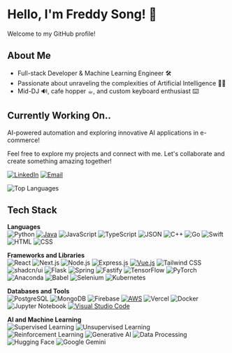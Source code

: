 # Hello, I'm Freddy Song! 👋

Welcome to my GitHub profile!

## About Me

- Full-stack Developer & Machine Learning Engineer 🛠️
- Passionate about unraveling the complexities of Artificial Intelligence 🤖🧠
- Mid-DJ 🔊, cafe hopper ☕︎, and custom keyboard enthusiast ⌨️

## Currently Working On..
AI-powered automation and exploring innovative AI applications in e-commerce!

Feel free to explore my projects and connect with me. Let's collaborate and create something amazing together!

[![LinkedIn](https://img.shields.io/badge/-LinkedIn-0077B5?logo=linkedin&logoColor=white&style=flat)](https://linkedin.com/in/freddysong) [![Email](https://img.shields.io/badge/Email-D14836?logo=gmail&logoColor=white&style=flat)](mailto:fredsong99@gmail.com)


![Top Languages](https://github-readme-stats.vercel.app/api/top-langs/?username=MrFrooty&layout=compact&theme=tokyonight)

## Tech Stack

**Languages**  
![Python](https://img.shields.io/badge/-Python-3776AB?logo=python&logoColor=white&style=flat)
[![Java](https://img.shields.io/badge/Java-%23ED8B00.svg?logo=openjdk&logoColor=white)](#)
![JavaScript](https://img.shields.io/badge/-JavaScript-FFD700?logo=javascript&logoColor=black&style=flat)
![TypeScript](https://img.shields.io/badge/-TypeScript-007ACC?logo=typescript&logoColor=white&style=flat)
![JSON](https://img.shields.io/badge/-JSON-333333?logo=json&logoColor=white&style=flat)
![C++](https://img.shields.io/badge/-C++-00599C?logo=cplusplus&logoColor=white&style=flat)
![Go](https://img.shields.io/badge/-Go-00ADD8?logo=go&logoColor=white&style=flat)
![Swift](https://img.shields.io/badge/-Swift-FA7343?logo=swift&logoColor=white&style=flat)
![HTML](https://img.shields.io/badge/-HTML-DD4B25?logo=html5&logoColor=white&style=flat)
![CSS](https://img.shields.io/badge/-CSS-264DE4?logo=css3&logoColor=white&style=flat)

**Frameworks and Libraries**  
![React](https://img.shields.io/badge/-React-61DAFB?logo=react&logoColor=black&style=flat)
![Next.js](https://img.shields.io/badge/-Next.js-000000?logo=nextdotjs&logoColor=white&style=flat)
![Node.js](https://img.shields.io/badge/-Node.js-339933?logo=nodedotjs&logoColor=white&style=flat)
![Express.js](https://img.shields.io/badge/-Express.js-404D59?logo=express&logoColor=white&style=flat)
[![Vue.js](https://img.shields.io/badge/Vue.js-4FC08D?logo=vuedotjs&logoColor=fff)](#)
![Tailwind CSS](https://img.shields.io/badge/-Tailwind%20CSS-06B6D4?logo=tailwindcss&logoColor=white&style=flat)
![shadcn/ui](https://img.shields.io/badge/-ShadCN%2FUI-333333?logo=shadcnui&logoColor=white&style=flat)
![Flask](https://img.shields.io/badge/-Flask-1F1F1F?logo=flask&logoColor=white&style=flat)
![Spring](https://img.shields.io/badge/-Spring-68A063?logo=spring&logoColor=white&style=flat)
![Fastify](https://img.shields.io/badge/-Fastify-000000?logo=fastify&logoColor=white&style=flat)
![TensorFlow](https://img.shields.io/badge/-TensorFlow-FF6F00?logo=tensorflow&logoColor=white&style=flat)
![PyTorch](https://img.shields.io/badge/-PyTorch-EE4C2C?logo=pytorch&logoColor=white&style=flat)
![Anaconda](https://img.shields.io/badge/-Anaconda-44A833?logo=anaconda&logoColor=white&style=flat)
![Babel](https://img.shields.io/badge/-Babel-F9DC3E?logo=babel&logoColor=black&style=flat)
![Selenium](https://img.shields.io/badge/-Selenium-43B02A?logo=selenium&logoColor=white&style=flat)
![Kubernetes](https://img.shields.io/badge/-Kubernetes-326CE5?logo=kubernetes&logoColor=white&style=flat)

**Databases and Tools**  
![PostgreSQL](https://img.shields.io/badge/-PostgreSQL-336791?logo=postgresql&logoColor=white&style=flat)
![MongoDB](https://img.shields.io/badge/-MongoDB-47A248?logo=mongodb&logoColor=white&style=flat)
![Firebase](https://img.shields.io/badge/-Firebase-FFCA28?logo=firebase&logoColor=black&style=flat)
[![AWS](https://img.shields.io/badge/AWS-%23FF9900.svg?logo=amazon-web-services&logoColor=white)](#)
![Vercel](https://img.shields.io/badge/-Vercel-000000?logo=vercel&logoColor=white&style=flat)
![Docker](https://img.shields.io/badge/-Docker-2496ED?logo=docker&logoColor=white&style=flat)
![Jupyter Notebook](https://img.shields.io/badge/-Jupyter-DA4F00?logo=jupyter&logoColor=white&style=flat)
[![Visual Studio Code](https://custom-icon-badges.demolab.com/badge/Visual%20Studio%20Code-0078d7.svg?logo=vsc&logoColor=white)](#)

**AI and Machine Learning**  
![Supervised Learning](https://img.shields.io/badge/-Supervised%20Learning-007EC6?style=flat)
![Unsupervised Learning](https://img.shields.io/badge/-Unsupervised%20Learning-007EC6?style=flat)
![Reinforcement Learning](https://img.shields.io/badge/-Reinforcement%20Learning-007EC6?style=flat)
![Generative AI](https://img.shields.io/badge/-Generative%20AI-FF6F00?style=flat)
![Data Processing](https://img.shields.io/badge/-Data%20Processing-4CAF50?style=flat)
![Hugging Face](https://img.shields.io/badge/-Hugging%20Face-FFD21E?logo=huggingface&logoColor=black&style=flat)
![Google Gemini](https://img.shields.io/badge/-Google%20Gemini-886FBF?logo=googlegemini&logoColor=white&style=flat)

